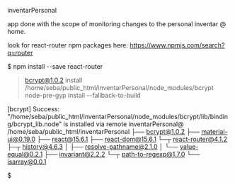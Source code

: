 inventarPersonal

app done with the scope of monitoring changes to the personal inventar @ home.

look for react-router npm packages here:
https://www.npmjs.com/search?q=router

$ npm install --save react-router

> bcrypt@1.0.2 install /home/seba/public_html/inventarPersonal/node_modules/bcrypt
> node-pre-gyp install --fallback-to-build

[bcrypt] Success: "/home/seba/public_html/inventarPersonal/node_modules/bcrypt/lib/binding/bcrypt_lib.node" is installed via remote
inventarPersonal@ /home/seba/public_html/inventarPersonal
├── bcrypt@1.0.2
├── material-ui@0.19.0
├── react@15.6.1
├── react-dom@15.6.1
└─┬ react-router@4.1.2
  ├─┬ history@4.6.3
  │ ├── resolve-pathname@2.1.0
  │ └── value-equal@0.2.1
  ├── invariant@2.2.2
  └─┬ path-to-regexp@1.7.0
    └── isarray@0.0.1

$
